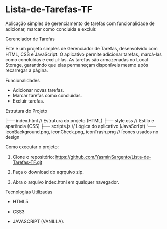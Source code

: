 # Lista-de-Tarefas-TF
Aplicação simples de gerenciamento de tarefas com funcionalidade de adicionar, marcar como concluída e excluir.



Gerenciador de Tarefas

Este é um projeto simples de Gerenciador de Tarefas, desenvolvido com HTML, CSS e JavaScript. O aplicativo permite adicionar tarefas, marcá-las como concluídas e excluí-las. As tarefas são armazenadas no Local Storage, garantindo que elas permaneçam disponíveis mesmo após recarregar a página.



Funcionalidades

- Adicionar novas tarefas.
- Marcar tarefas como concluídas.
- Excluir tarefas.



Estrutura do Projeto

├── index.html      // Estrutura do projeto (HTML)
├── style.css       // Estilo e aparência (CSS)
├── scripts.js      // Lógica do aplicativo (JavaScript)
└── iconBackground.png, iconCheck.png, iconTrash.png // Ícones usados no design



Como executar o projeto:

1. Clone o repositório: https://github.com/YasminSargento/Lista-de-Tarefas-TF.git
   
2. Faça o download do aqrquivo zip.

3. Abra o arquivo index.html em qualquer navegador.




Tecnologias Utilizadas

- HTML5

- CSS3

- JAVASCRIPT (VANILLA).
